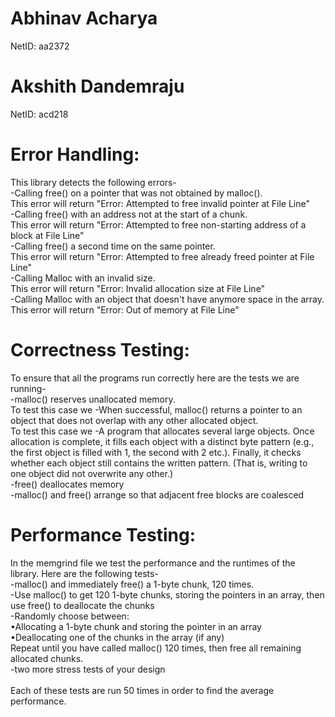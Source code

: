 # Abhinav Acharya 
NetID: aa2372
# Akshith Dandemraju
NetID: acd218

# Error Handling:
This library detects the following errors-<br />
    -Calling free() on a pointer that was not obtained by malloc().<br />
        This error will return "Error: Attempted to free invalid pointer at File Line" <br />
    -Calling free() with an address not at the start of a chunk.<br />
        This error will return "Error: Attempted to free non-starting address of a block at File Line" <br />
    -Calling free() a second time on the same pointer.<br />
        This error will return "Error: Attempted to free already freed pointer at File Line" <br />
    -Calling Malloc with an invalid size. <br />
        This error will return "Error: Invalid allocation size at File Line" <br />
    -Calling Malloc with an object that doesn't have anymore space in the array. <br />
        This error will return "Error: Out of memory at File Line" <br />
# Correctness Testing:
To ensure that all the programs run correctly here are the tests we are running-<br />
    -malloc() reserves unallocated memory.<br />
        To test this case we 
    -When successful, malloc() returns a pointer to an object that does not overlap with any other allocated object.<br />
        To test this case we
    -A program that allocates several large objects. Once allocation is complete, it fills each object with a distinct byte pattern (e.g., the first object is filled with 1, the second with 2 etc.). Finally, it checks whether each object still contains the written pattern. (That is, writing to one object did not overwrite any other.)<br />
    -free() deallocates memory<br />
    -malloc() and free() arrange so that adjacent free blocks are coalesced<br />

# Performance Testing:
In the memgrind file we test the performance and the runtimes of the library. Here are the following tests-<br />
    -malloc() and immediately free() a 1-byte chunk, 120 times.<br />
    -Use malloc() to get 120 1-byte chunks, storing the pointers in an array, then use free() to deallocate the chunks<br />
    -Randomly choose between:<br />
        •Allocating a 1-byte chunk and storing the pointer in an array<br />
        •Deallocating one of the chunks in the array (if any)<br />
    Repeat until you have called malloc() 120 times, then free all remaining allocated chunks.<br />
    -two more stress tests of your design<br />
<br />
Each of these tests are run 50 times in order to find the average performance.
